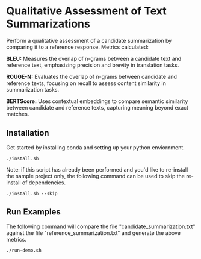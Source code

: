 # Qualitative Assessment of Text Summarizations
Perform a qualitative assessment of a candidate summarization by comparing it to a reference response. Metrics calculated: 

__BLEU:__ Measures the overlap of n-grams between a candidate text and reference text, emphasizing precision and brevity in translation tasks.

__ROUGE-N:__ Evaluates the overlap of n-grams between candidate and reference texts, focusing on recall to assess content similarity in summarization tasks.

__BERTScore:__ Uses contextual embeddings to compare semantic similarity between candidate and reference texts, capturing meaning beyond exact matches.

## Installation
Get started by installing conda and setting up your python enviornment.
```
./install.sh
```

Note: if this script has already been performed and you'd like to re-install the sample project only, the following command can be used to skip the re-install of dependencies.
```
./install.sh --skip
```

## Run Examples
The following command will compare the file "candidate_summarization.txt" against the file "reference_summarization.txt" and generate the above metrics. 
```
./run-demo.sh
```